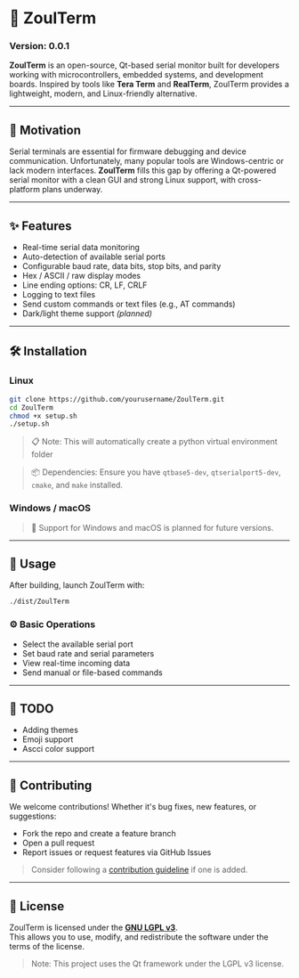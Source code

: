 # 🔌 ZoulTerm

### Version: 0.0.1  
**ZoulTerm** is an open-source, Qt-based serial monitor built for developers working with microcontrollers, embedded systems, and development boards. Inspired by tools like **Tera Term** and **RealTerm**, ZoulTerm provides a lightweight, modern, and Linux-friendly alternative.

---

## 🚀 Motivation

Serial terminals are essential for firmware debugging and device communication. Unfortunately, many popular tools are Windows-centric or lack modern interfaces. **ZoulTerm** fills this gap by offering a Qt-powered serial monitor with a clean GUI and strong Linux support, with cross-platform plans underway.

---

## ✨ Features

- Real-time serial data monitoring
- Auto-detection of available serial ports
- Configurable baud rate, data bits, stop bits, and parity
- Hex / ASCII / raw display modes
- Line ending options: CR, LF, CRLF
- Logging to text files
- Send custom commands or text files (e.g., AT commands)
- Dark/light theme support *(planned)*

---

## 🛠 Installation

### Linux

```bash
git clone https://github.com/yourusername/ZoulTerm.git
cd ZoulTerm
chmod +x setup.sh
./setup.sh
```
> 📋 Note: This will automatically create a python virtual environment folder

> 📦 Dependencies: Ensure you have `qtbase5-dev`, `qtserialport5-dev`, `cmake`, and `make` installed.

### Windows / macOS

> 🧪 Support for Windows and macOS is planned for future versions.

---

## 🧪 Usage

After building, launch ZoulTerm with:

```bash
./dist/ZoulTerm
```

### ⚙️ Basic Operations

- Select the available serial port
- Set baud rate and serial parameters
- View real-time incoming data
- Send manual or file-based commands

---


## 📑 TODO

- Adding themes
- Emoji support
- Ascci color support

---
## 🤝 Contributing

We welcome contributions! Whether it's bug fixes, new features, or suggestions:

- Fork the repo and create a feature branch
- Open a pull request
- Report issues or request features via GitHub Issues

> Consider following a [contribution guideline](CONTRIBUTING.md) if one is added.

---

## 🧾 License

ZoulTerm is licensed under the **[GNU LGPL v3](LICENSE.txt)**.  
This allows you to use, modify, and redistribute the software under the terms of the license.

> Note: This project uses the Qt framework under the LGPL v3 license.